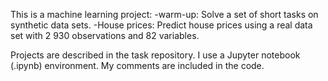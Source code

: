 This is a machine learning project:
-warm-up: Solve a set of short tasks on synthetic data sets.
-House prices: Predict house prices using a real data set with 2 930 observations and 82 variables.
 
Projects are described in the task repository. I use a Jupyter notebook (.ipynb) environment. My comments are included in the code.

